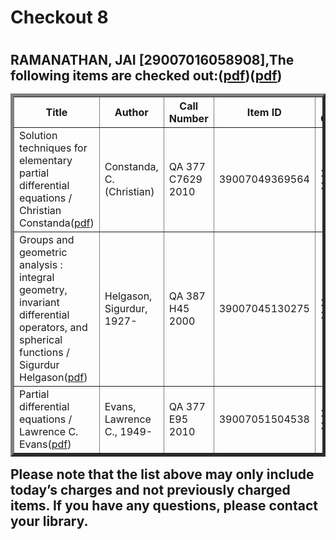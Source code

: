 <h1>Checkout 8<h1>
<h2>RAMANATHAN, JAI [29007016058908],The following items are checked out:(<a href="https://drive.google.com/file/d/1OYFYKhK_4qra4DHX59Ck9vxy5PY8Yegu/view?usp=sharing">pdf</a>)(<a href="https://drive.google.com/file/d/1zQSuW-EEmjo85WRli-0C6xereu-pFHXL/view?usp=sharing">pdf</a>)
<table border="5">
<tbody>
<tr>
<th>Title</th>
<th>Author</th>
<th>Call Number</th>
<th>Item ID</th>
<th>Date Charged</th>
<th>Date Due</th>
</tr>
<tr>
<td>Solution techniques for elementary partial differential equations / Christian Constanda(<a href="https://drive.google.com/file/d/1zeKxv6n49nqjHd6-H0iLDZsUNirMJkCQ/view?usp=sharing">pdf</a>)</td>
<td>Constanda, C. (Christian)</td>
<td>QA 377 C7629 2010</td>
<td>39007049369564</td>
<td>29 Oct 2018</td>
<td>12 Nov 2018</td>
</tr>
<tr>
<td>Groups and geometric analysis : integral geometry, invariant differential operators, and spherical functions / Sigurdur Helgason(<a href="https://drive.google.com/file/d/1bK2uHrSUlkpCGHudaC5U6eC1M--yDHVT/view?usp=sharing">pdf</a>)</td>
<td>Helgason, Sigurdur, 1927-</td>
<td>QA 387 H45 2000</td>
<td>39007045130275</td>
<td>29 Oct 2018</td>
<td>12 Nov 2018</td>
</tr>
<tr>
<td>Partial differential equations / Lawrence C. Evans(<a href="https://drive.google.com/file/d/1_ksX8LB6NiyTtoag128LSs2FaFLI42Ev/view?usp=sharing">pdf</a>)</td>
<td>Evans, Lawrence C., 1949-</td>
<td>QA 377 E95 2010</td>
<td>39007051504538</td>
<td>29 Oct 2018</td>
<td>12 Nov 2018</td>
</tr>
</tbody>
</table>
Please note that the list above may only include today’s charges and not previously charged items. If you have any questions, please contact your library.<h2>

